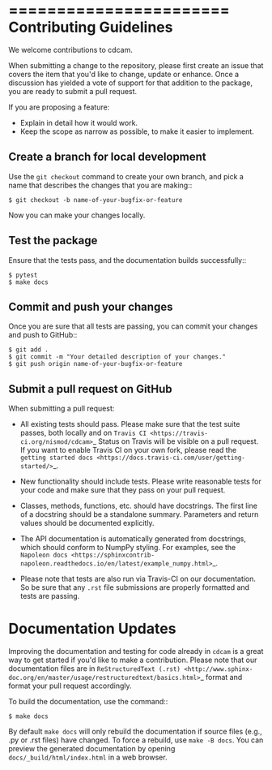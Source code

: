 =======================
Contributing Guidelines
=======================

We welcome contributions to cdcam.

When submitting a change to the repository, please first create an issue that
covers the item that you'd like to change, update or enhance. Once a discussion
has yielded a vote of support for that addition to the package, you are ready
to submit a pull request.

If you are proposing a feature:

* Explain in detail how it would work.
* Keep the scope as narrow as possible, to make it easier to implement.

Create a branch for local development
-------------------------------------

Use the ``git checkout`` command to create your own branch, and pick a name
that describes the changes that you are making::

    $ git checkout -b name-of-your-bugfix-or-feature

Now you can make your changes locally.

Test the package
----------------

Ensure that the tests pass, and the documentation builds successfully::

    $ pytest
    $ make docs

Commit and push your changes
----------------------------

Once you are sure that all tests are passing, you can commit your changes
and push to GitHub::

    $ git add .
    $ git commit -m "Your detailed description of your changes."
    $ git push origin name-of-your-bugfix-or-feature

Submit a pull request on GitHub
-------------------------------

When submitting a pull request:

- All existing tests should pass. Please make sure that the test
  suite passes, both locally and on
  `Travis CI <https://travis-ci.org/nismod/cdcam>`_
  Status on
  Travis will be visible on a pull request. If you want to enable
  Travis CI on your own fork, please read the
  `getting started docs <https://docs.travis-ci.com/user/getting-started/>`_.

- New functionality should include tests. Please write reasonable
  tests for your code and make sure that they pass on your pull request.

- Classes, methods, functions, etc. should have docstrings. The first
  line of a docstring should be a standalone summary. Parameters and
  return values should be documented explicitly.

- The API documentation is automatically generated from docstrings, which
  should conform to NumpPy styling. For examples, see the `Napoleon docs
  <https://sphinxcontrib-napoleon.readthedocs.io/en/latest/example_numpy.html>`_.

- Please note that tests are also run via Travis-CI on our documentation.
  So be sure that any ``.rst`` file submissions are properly formatted and
  tests are passing.


Documentation Updates
=====================

Improving the documentation and testing for code already in ``cdcam``
is a great way to get started if you'd like to make a contribution. Please note
that our documentation files are in
`ReStructuredText (.rst)
<http://www.sphinx-doc.org/en/master/usage/restructuredtext/basics.html>`_
format and format your pull request accordingly.

To build the documentation, use the command::

    $ make docs

By default ``make docs`` will only rebuild the documentation if source
files (e.g., .py or .rst files) have changed. To force a rebuild, use
``make -B docs``.
You can preview the generated documentation by opening
``docs/_build/html/index.html`` in a web browser.
